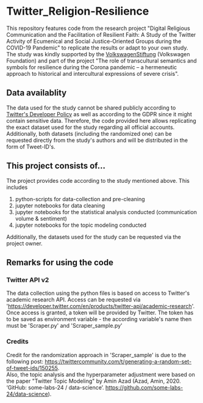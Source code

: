 # Twitter_Religion-Resilience
This repository features code from the research project "Digital Religious Communication and the Facilitation of Resilient Faith: A Study of the Twitter Activity of Ecumenical and Social Justice-Oriented Groups during the COVID-19 Pandemic" to replicate the results or adapt to your own study. The study was kindly supported by the [VolkswagenStiftung](https://www.volkswagenstiftung.de/de) (Volkswagen Foundation) and part of the project "The role of transcultural semantics and symbols for resilience during the Corona pandemic – a hermeneutic approach to historical and intercultural expressions of severe crisis".

## Data availablity
The data used for the study cannot be shared publicly according to [Twitter's Developer Policy](https://developer.twitter.com/en/developer-terms/policy) as well as according to the GDPR since it might contain sensitive data. Therefore, the code provided here allows replicating the exact dataset used for the study regarding all official accounts. Additionally, both datasets (including the randomized one) can be requested directly from the study's authors and will be distributed in the form of Tweet-ID's.

## This project consists of...
The project provides code according to the study mentioned above. This includes 
1. python-scripts for data-collection and pre-cleaning
2. jupyter notebooks for data cleaning
3. jupyter notebooks for the statistical analysis conducted (communication volume & sentiment)
4. jupyter notebooks for the topic modeling conducted

Additionally, the datasets used for the study can be requested via the project owner.

## Remarks for using the code
### Twitter API v2
The data collection using the python files is based on access to Twitter's academic research API. Access can be requested via 'https://developer.twitter.com/en/products/twitter-api/academic-research'. Once access is granted, a token will be provided by Twitter. The token has to be saved as environment variable - the according variable's name then must be 'Scraper.py' and 'Scraper_sample.py' 

### Credits
Credit for the randomization approach in 'Scraper_sample' is due to the following post: https://twittercommunity.com/t/generating-a-random-set-of-tweet-ids/150255. <br>
Also, the topic analysis and the hyperparameter adjustment were based on the paper "Twitter Topic Modeling" by Amin Azad (Azad, Amin, 2020. ‘GitHub: some-labs-24 / data-science’. https://github.com/some-labs-24/data-science).




